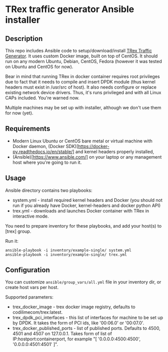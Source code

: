 # TRex traffic generator Ansible installer

## Description

This repo includes Ansible code to setup/download/install [TRex Traffic Generator](https://trex-tgn.cisco.com). It uses custom Docker image, built on top of CentOS. It should run on any modern Ubuntu, Debian, CentOS, Fedora (however it was tested on Ubuntu and CentOS for now). 

Bear in mind that running TRex in docker container requires root privileges due to fact that it needs to compile and insert DPDK module (thus kernel headers must exist in /usr/src of host). It also needs configure or replace existing network device drivers. Thus, it's runs privileged and with all Linux CAPs included. You're warned now. 

Multiple machines may be set up with installer, although we don't use them for now (yet). 

## Requirements

* Modern Linux Ubuntu or CentOS bare metal or virtual machine with Docker daemon, (Docker SDK)[https://docker-py.readthedocs.io/en/stable/] and kernel headers properly installed, 
* (Ansible)[https://www.ansible.com/] on your laptop or any management host where you're going to run it. 

## Usage

Ansible directory contains two playbooks: 

* system.yml - install required kernel headers and Docker (you should not run if you already have Docker, kernel-headers and docker python API)
* trex.yml - downloads and launches Docker container with TRex in interactive mode. 

You need to prepare inventory for these playbooks, and add your host(s) to [trex] group. 

Run it:

    ansible-playbook -i inventory/example-single/ system.yml
    ansible-playbook -i inventory/example-single/ trex.yml

## Configuration

You can customize `ansible/group_vars/all.yml` file in your inventory dir, or create host vars per host. 

Supported parameters:

* trex_docker_image - trex docker image registry, defaults to codilimecom/trex:latest. 
* trex_dpdk_pci_interfaces - this list of interfaces for machine to be set up by DPDK. It takes the form of PCI ids, like '00:06.0' or '00:07.0'. 
* trex_docker_published_ports - list of published ports. Defaults to 4500, 4501 and 4507 on 127.0.0.1. Takes form of list of IP:hostport:containerport, for example "[ '0.0.0.0:4500:4500', '0.0.0.0:4501:4501' ]". 

